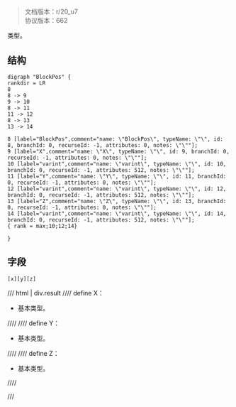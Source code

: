 # <!-- md:samp BlockPos -->

> 文档版本：r/20_u7<br/>协议版本：662

<!-- md:samp BlockPos -->类型。

## 结构

```viz
digraph "BlockPos" {
rankdir = LR
8
8 -> 9
9 -> 10
8 -> 11
11 -> 12
8 -> 13
13 -> 14

8 [label="BlockPos",comment="name: \"BlockPos\", typeName: \"\", id: 8, branchId: 0, recurseId: -1, attributes: 0, notes: \"\""];
9 [label="X",comment="name: \"X\", typeName: \"\", id: 9, branchId: 0, recurseId: -1, attributes: 0, notes: \"\""];
10 [label="varint",comment="name: \"varint\", typeName: \"\", id: 10, branchId: 0, recurseId: -1, attributes: 512, notes: \"\""];
11 [label="Y",comment="name: \"Y\", typeName: \"\", id: 11, branchId: 0, recurseId: -1, attributes: 0, notes: \"\""];
12 [label="varint",comment="name: \"varint\", typeName: \"\", id: 12, branchId: 0, recurseId: -1, attributes: 512, notes: \"\""];
13 [label="Z",comment="name: \"Z\", typeName: \"\", id: 13, branchId: 0, recurseId: -1, attributes: 0, notes: \"\""];
14 [label="varint",comment="name: \"varint\", typeName: \"\", id: 14, branchId: 0, recurseId: -1, attributes: 512, notes: \"\""];
{ rank = max;10;12;14}

}

```

## 字段

```title='BlockPos'
[x][y][z]
```

/// html | div.result
//// define
X：<!-- md:samp varint -->

- 基本类型。


////
//// define
Y：<!-- md:samp varint -->

- 基本类型。


////
//// define
Z：<!-- md:samp varint -->

- 基本类型。


////

///

